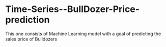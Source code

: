 # Time-Series--BullDozer-Price-prediction
This one consists of Machine Learning model with a goal of predicting the sales price of Bulldozers
